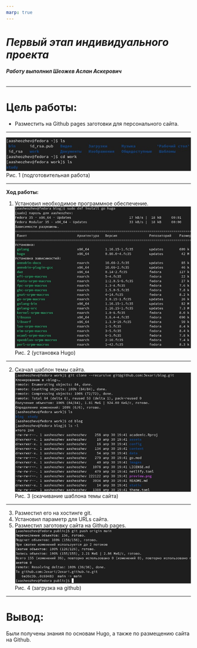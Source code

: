 ```yaml
---
marp: true
---
```

 # ***Первый этап индивидуального проекта***
 ###### **Работу выполнил Шеожев Аслан Аскерович**
<!-- _backgroundColor: #bfccbe -->
 ---
 # Цель работы:
 * Разместить на Github pages заготовки для персонального сайта.
<!-- _backgroundColor: #bfccbe -->
---
![Рис. 1 (подготовительная работа)](image/1.jpg)
Рис. 1 (подготовительная работа)
<!-- _backgroundColor: #bfccbe -->
---
<!-- _backgroundColor: #bfccbe -->
**Ход работы:**
1. Установил необходимое программное обеспечение.
![Рис. 2 (установка Hugo)](image/3.jpg)
Рис. 2 (установка Hugo)
---
<!-- _backgroundColor: #bfccbe -->
2. Скачал шаблон темы сайта.
![Рис. 3 (скачивание шаблона темы сайта)](image/2.jpg) 
Рис. 3 (скачивание шаблона темы сайта)
---
<!-- _backgroundColor: #bfccbe -->

3. Разместил его на хостинге git.
4. Установил параметр для URLs сайта.
5. Разместил заготовку сайта на Github pages.
![Рис. 4 (загрузка на github)](image/10.jpg)
Рис. 4 (загрузка на github)
---
# Вывод:
<!-- _backgroundColor: #bfccbe -->
Были получены знания по основам Hugo, а также по размещению сайта на Github.